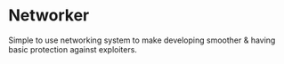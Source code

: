 # Networker
Simple to use networking system to make developing smoother &amp; having basic protection against exploiters.
